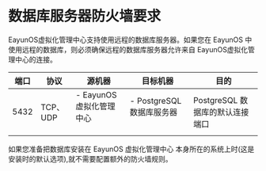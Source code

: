 # 数据库服务器防火墙要求

EayunOS虚拟化管理中心支持使用远程的数据库服务器。如果您在 EayunOS
中使用远程的数据库，则必须确保远程的数据库服务器允许来自
EayunOS虚拟化管理中心的连接。

|端口|协议|源机器|目标机器|目的|
|----|----|------|--------|----|
|5432|TCP、UDP|-   EayunOS虚拟化管理中心<br/><br/>|-   PostgreSQL 数据库服务器<br/><br/>|PostgreSQL 数据库的默认连接端口|

如果您准备把数据库安装在 EayunOS 虚拟化管理中心 本身所在的系统上时(这是安装时的默认选项),就不需要配置额外的防火墙规则。
